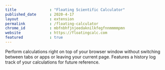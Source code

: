 ```yaml
---
title               : "Floating Scientific Calculator"
published_date      : 2020-4-17
layout              : extension
permalink           : /floating-calculator
chrome_id           : mbfnbhfjnjeedaknilkfegfnnmmmmpmn
website             : https://floatingcalc.com
featured            : true
---
```


Perform calculations right on top of your browser window without switching between tabs or apps or leaving your current page. Features a history log track of your calculations for future reference.
